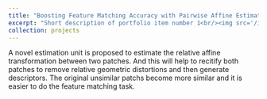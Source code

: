 ```yaml
---
title: "Boosting Feature Matching Accuracy with Pairwise Affine Estimation"
excerpt: "Short description of portfolio item number 1<br/><img src='/images/2DFeat.png'>"
collection: projects
---
```


A novel estimation unit is proposed to estimate the relative affine transformation between two patches. And this will help to recitify both patches to remove relative geometric distortions and then generate descriptors. The original unsimilar patchs become more similar and it is easier to do the feature matching task. 
